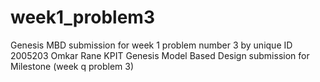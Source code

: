 # week1_problem3
Genesis MBD submission for week 1 problem number 3 by unique ID 2005203 Omkar Rane
KPIT Genesis Model Based Design submission for Milestone (week q problem 3)
